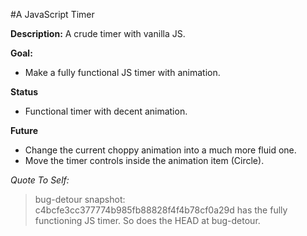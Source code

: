 #A JavaScript Timer

**Description:**
A crude timer with vanilla JS.

**Goal:**
- Make a fully functional JS timer with animation.

**Status**
- Functional timer with decent animation.

**Future**
- Change the current choppy animation into a much more fluid one.
- Move the timer controls inside the animation item (Circle).

*Quote To Self:*
> bug-detour snapshot: c4bcfe3cc377774b985fb88828f4f4b78cf0a29d has the fully functioning JS timer. So does the HEAD at bug-detour.
